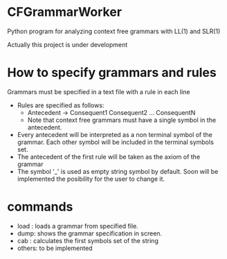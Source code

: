 # CFGrammarWorker
Python program for analyzing context free grammars with LL(1) and SLR(1)

Actually this project is under development

# How to specify grammars and rules
Grammars must be specified in a text file with a rule in each line

* Rules are specified as follows:
  * Antecedent -> Consequent1 Consequent2 ... ConsequentN
  * Note that context free grammars must have a single symbol in the antecedent.
* Every antecedent will be interpreted as a non terminal symbol of the grammar. Each other symbol will be included in the terminal symbols set.
* The antecedent of the first rule will be taken as the axiom of the grammar
* The symbol '_' is used as empty string symbol by default. Soon will be implemented the posibility for the user to change it.

# commands

* load <file>: loads a grammar from specified file.
* dump: shows the grammar specification in screen.
* cab <string>: calculates the first symbols set of the string
* others: to be implemented
